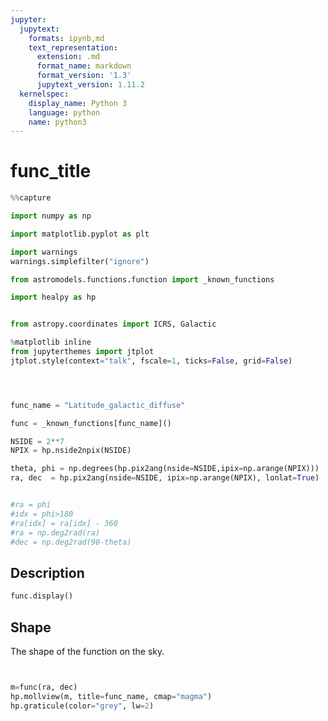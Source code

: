 ```yaml
---
jupyter:
  jupytext:
    formats: ipynb,md
    text_representation:
      extension: .md
      format_name: markdown
      format_version: '1.3'
      jupytext_version: 1.11.2
  kernelspec:
    display_name: Python 3
    language: python
    name: python3
---
```


# func_title

```python nbsphinx="hidden" tags=[]
%%capture

import numpy as np

import matplotlib.pyplot as plt

import warnings
warnings.simplefilter("ignore")

from astromodels.functions.function import _known_functions

import healpy as hp


from astropy.coordinates import ICRS, Galactic

%matplotlib inline
from jupyterthemes import jtplot
jtplot.style(context="talk", fscale=1, ticks=False, grid=False)





```

```python nbsphinx="hidden" tags=["parameters"]
func_name = "Latitude_galactic_diffuse"

```

```python nbsphinx="hidden" tags=[]
func = _known_functions[func_name]()

NSIDE = 2**7
NPIX = hp.nside2npix(NSIDE)

theta, phi = np.degrees(hp.pix2ang(nside=NSIDE,ipix=np.arange(NPIX)))
ra, dec  = hp.pix2ang(nside=NSIDE, ipix=np.arange(NPIX), lonlat=True)


#ra = phi
#idx = phi>180
#ra[idx] = ra[idx] - 360
#ra = np.deg2rad(ra)
#dec = np.deg2rad(90-theta)


```
## Description
```python
func.display()
```

## Shape

The shape of the function on the sky.
```python tags=["nbsphinx-gallery"]


m=func(ra, dec)
hp.mollview(m, title=func_name, cmap="magma")
hp.graticule(color="grey", lw=2)



```
